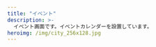 ```yaml
---
title: "イベント"
description: >-
  イベント画面です。イベントカレンダーを設置しています。
heroimg: /img/city_256x128.jpg
---
```


<!--

基本的に記述は不要です。

記述すると、画面下部に表示されます

-->

